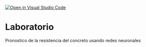 [![Open in Visual Studio Code](https://classroom.github.com/assets/open-in-vscode-718a45dd9cf7e7f842a935f5ebbe5719a5e09af4491e668f4dbf3b35d5cca122.svg)](https://classroom.github.com/online_ide?assignment_repo_id=11205443&assignment_repo_type=AssignmentRepo)
# Laboratorio
Pronostico de la resistencia del concreto usando redes neuronales
